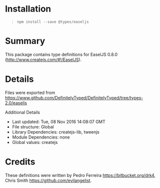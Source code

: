 # Installation
> `npm install --save @types/easeljs`

# Summary
This package contains type definitions for EaselJS 0.8.0 (http://www.createjs.com/#!/EaselJS).

# Details
Files were exported from https://www.github.com/DefinitelyTyped/DefinitelyTyped/tree/types-2.0/easeljs

Additional Details
 * Last updated: Tue, 08 Nov 2016 14:08:07 GMT
 * File structure: Global
 * Library Dependencies: createjs-lib, tweenjs
 * Module Dependencies: none
 * Global values: createjs

# Credits
These definitions were written by Pedro Ferreira <https://bitbucket.org/drk4>, Chris Smith <https://github.com/evilangelist>.
